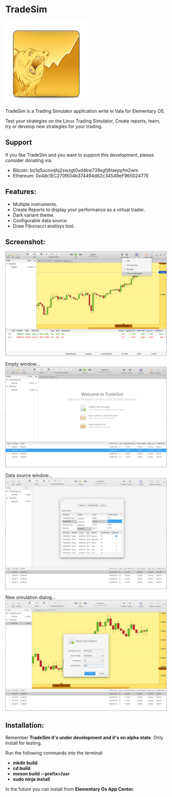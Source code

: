 # TradeSim

![GitHub Logo](/data/icons/128/com.github.horaciodrs.TradeSim.svg)

TradeSim is a Trading Simulator application write in Vala for Elementary OS.

Test your strategies on the Linux Trading Simulator, Create reports, learn, try or develop new strategies for your trading.

## Support
If you like TradeSim and you want to support this development, please consider donating via:
- Bitcoin: bc1q5ucnvqfq2swzgt0vd4kw739sgfj6taepyfm2wm
- Ethereum: 0x4dc1EC270fE04b374494d62c34549eF96502477E

## Features:
- Multiple instruments.
- Create Reports to display your performance as a virtual trader.
- Dark variant theme.
- Configurable data source.
- Draw Fibonacci analisys tool.

## Screenshot:
![GitHub Logo](/data/screenshots/Main.png)

Empty window...
![GitHub Logo](/data/screenshots/20200910-1.png)

Data source window...
![GitHub Logo](/data/screenshots/20200910-2.png)

New simulation dialog...
![GitHub Logo](/data/screenshots/20200910-3.png)

## Installation:
Remember **TradeSim it's under development and it's on alpha state**. Only install for testing.

Run the following commands into the terminal:

- **mkdir build**
- **cd build**
- **meson build --prefix=/usr**
- **sudo ninja install**

In the future you can install from **Elementary Os App Center.**
